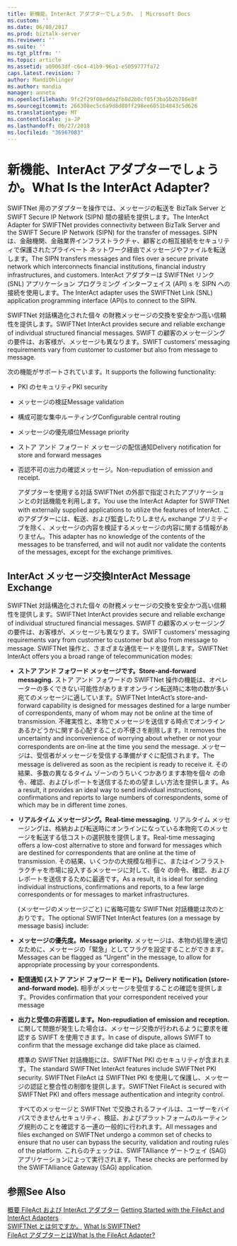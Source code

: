 ```yaml
---
title: 新機能、InterAct アダプターでしょうか。 | Microsoft Docs
ms.custom: ''
ms.date: 06/08/2017
ms.prod: biztalk-server
ms.reviewer: ''
ms.suite: ''
ms.tgt_pltfrm: ''
ms.topic: article
ms.assetid: a09063df-c6c4-41b9-96a1-e5059777fa72
caps.latest.revision: 7
author: MandiOhlinger
ms.author: mandia
manager: anneta
ms.openlocfilehash: 9fc2f29f08edda2fb8d2b0cf05f3ba5b2b786e8f
ms.sourcegitcommit: 266308ec5c6a9d8d80ff298ee6051b4843c5d626
ms.translationtype: MT
ms.contentlocale: ja-JP
ms.lasthandoff: 06/27/2018
ms.locfileid: "36967083"
---
```

# <a name="what-is-the-interact-adapter"></a><span data-ttu-id="3da1b-103">新機能、InterAct アダプターでしょうか。</span><span class="sxs-lookup"><span data-stu-id="3da1b-103">What Is the InterAct Adapter?</span></span>
<span data-ttu-id="3da1b-104">SWIFTNet 用のアダプターを操作では、メッセージの転送を BizTalk Server と SWIFT Secure IP Network (SIPN) 間の接続を提供します。</span><span class="sxs-lookup"><span data-stu-id="3da1b-104">The InterAct Adapter for SWIFTNet provides connectivity between BizTalk Server and the SWIFT Secure IP Network (SIPN) for the transfer of messages.</span></span> <span data-ttu-id="3da1b-105">SIPN は、金融機関、金融業界インフラストラクチャ、顧客との相互接続をセキュリティで保護されたプライベート ネットワーク経由でメッセージやファイルを転送します。</span><span class="sxs-lookup"><span data-stu-id="3da1b-105">The SIPN transfers messages and files over a secure private network which interconnects financial institutions, financial industry infrastructures, and customers.</span></span> <span data-ttu-id="3da1b-106">InterAct アダプターは SWIFTNet リンク (SNL) アプリケーション プログラミング インターフェイス (API) s を SIPN への接続を使用します。</span><span class="sxs-lookup"><span data-stu-id="3da1b-106">The InterAct adapter uses the SWIFTNet Link (SNL) application programming interface (API)s to connect to the SIPN.</span></span>  
  
 <span data-ttu-id="3da1b-107">SWIFTNet 対話構造化された個々 の財務メッセージの交換を安全かつ高い信頼性を提供します。</span><span class="sxs-lookup"><span data-stu-id="3da1b-107">SWIFTNet InterAct provides secure and reliable exchange of individual structured financial messages.</span></span> <span data-ttu-id="3da1b-108">SWIFT の顧客のメッセージングの要件は、お客様が、メッセージも異なります。</span><span class="sxs-lookup"><span data-stu-id="3da1b-108">SWIFT customers’ messaging requirements vary from customer to customer but also from message to message.</span></span>  
  
 <span data-ttu-id="3da1b-109">次の機能がサポートされています。</span><span class="sxs-lookup"><span data-stu-id="3da1b-109">It supports the following functionality:</span></span>  
  
- <span data-ttu-id="3da1b-110">PKI のセキュリティ</span><span class="sxs-lookup"><span data-stu-id="3da1b-110">PKI security</span></span>  
  
- <span data-ttu-id="3da1b-111">メッセージの検証</span><span class="sxs-lookup"><span data-stu-id="3da1b-111">Message validation</span></span>  
  
- <span data-ttu-id="3da1b-112">構成可能な集中ルーティング</span><span class="sxs-lookup"><span data-stu-id="3da1b-112">Configurable central routing</span></span>  
  
- <span data-ttu-id="3da1b-113">メッセージの優先順位</span><span class="sxs-lookup"><span data-stu-id="3da1b-113">Message priority</span></span>  
  
- <span data-ttu-id="3da1b-114">ストア アンド フォワード メッセージの配信通知</span><span class="sxs-lookup"><span data-stu-id="3da1b-114">Delivery notification for store and forward messages</span></span>  
  
- <span data-ttu-id="3da1b-115">否認不可の出力の確認メッセージ。</span><span class="sxs-lookup"><span data-stu-id="3da1b-115">Non-repudiation of emission and receipt.</span></span>  
  
  <span data-ttu-id="3da1b-116">アダプターを使用する対話 SWIFTNet の外部で指定されたアプリケーションとの対話機能を利用します。</span><span class="sxs-lookup"><span data-stu-id="3da1b-116">You use the InterAct Adapter for SWIFTNet with externally supplied applications to utilize the features of InterAct.</span></span> <span data-ttu-id="3da1b-117">このアダプターには、転送、および監査したりしません exchange プリミティブを除く、メッセージの内容を検証するメッセージの内容に関する情報がありません。</span><span class="sxs-lookup"><span data-stu-id="3da1b-117">This adapter has no knowledge of the contents of the messages to be transferred, and will not audit nor validate the contents of the messages, except for the exchange primitives.</span></span>  
  
## <a name="interact-message-exchange"></a><span data-ttu-id="3da1b-118">InterAct メッセージ交換</span><span class="sxs-lookup"><span data-stu-id="3da1b-118">InterAct Message Exchange</span></span>  
 <span data-ttu-id="3da1b-119">SWIFTNet 対話構造化された個々 の財務メッセージの交換を安全かつ高い信頼性を提供します。</span><span class="sxs-lookup"><span data-stu-id="3da1b-119">SWIFTNet InterAct provides secure and reliable exchange of individual structured financial messages.</span></span> <span data-ttu-id="3da1b-120">SWIFT の顧客のメッセージングの要件は、お客様が、メッセージも異なります。</span><span class="sxs-lookup"><span data-stu-id="3da1b-120">SWIFT customers’ messaging requirements vary from customer to customer but also from message to message.</span></span> <span data-ttu-id="3da1b-121">SWIFTNet 操作と、さまざまな通信モードを提供します。</span><span class="sxs-lookup"><span data-stu-id="3da1b-121">SWIFTNet InterAct offers you a broad range of telecommunication modes:</span></span>  
  
- <span data-ttu-id="3da1b-122">**ストア アンド フォワード メッセージです。**</span><span class="sxs-lookup"><span data-stu-id="3da1b-122">**Store-and-forward messaging.**</span></span> <span data-ttu-id="3da1b-123">ストア アンド フォワードの SWIFTNet 操作の機能は、オペレーターの多くできない可能性がありますオンライン転送時に本物の数が多い宛てのメッセージに適しています。</span><span class="sxs-lookup"><span data-stu-id="3da1b-123">SWIFTNet InterAct’s store-and-forward capability is designed for messages destined for a large number of correspondents, many of whom may not be online at the time of transmission.</span></span> <span data-ttu-id="3da1b-124">不確実性と、本物でメッセージを送信する時点でオンラインあるかどうかに関する心配することの不便さを削除します。</span><span class="sxs-lookup"><span data-stu-id="3da1b-124">It removes the uncertainty and inconvenience of worrying about whether or not your correspondents are on-line at the time you send the message.</span></span> <span data-ttu-id="3da1b-125">メッセージは、受信者がメッセージを受信する準備がすぐに配信されます。</span><span class="sxs-lookup"><span data-stu-id="3da1b-125">The message is delivered as soon as the recipient is ready to receive it.</span></span> <span data-ttu-id="3da1b-126">その結果、多数の異なるタイム ゾーンのうちいくつかあります本物を個々 の命令、確認、およびレポートを送信するための望ましい方法を提供します。</span><span class="sxs-lookup"><span data-stu-id="3da1b-126">As a result, it provides an ideal way to send individual instructions, confirmations and reports to large numbers of correspondents, some of which may be in different time zones.</span></span>  
  
- <span data-ttu-id="3da1b-127">**リアルタイム メッセージング。**</span><span class="sxs-lookup"><span data-stu-id="3da1b-127">**Real-time messaging.**</span></span> <span data-ttu-id="3da1b-128">リアルタイム メッセージングは、格納および転送時にオンラインになっている本物宛てのメッセージを転送する低コストの選択肢を提供します。</span><span class="sxs-lookup"><span data-stu-id="3da1b-128">Real-time messaging offers a low-cost alternative to store and forward for messages which are destined for correspondents that are online at the time of transmission.</span></span> <span data-ttu-id="3da1b-129">その結果、いくつかの大規模な相手に、またはインフラストラクチャを市場に投入するメッセージに対して、個々 の命令、確認、およびレポートを送信するために最適です。</span><span class="sxs-lookup"><span data-stu-id="3da1b-129">As a result, it is ideal for sending individual instructions, confirmations and reports, to a few large correspondents or for messages to market infrastructures.</span></span>  
  
  <span data-ttu-id="3da1b-130">(メッセージのメッセージごと) に省略可能な SWIFTNet 対話機能は次のとおりです。</span><span class="sxs-lookup"><span data-stu-id="3da1b-130">The optional SWIFTNet InterAct features (on a message by message basis) include:</span></span>  
  
- <span data-ttu-id="3da1b-131">**メッセージの優先度。**</span><span class="sxs-lookup"><span data-stu-id="3da1b-131">**Message priority.**</span></span> <span data-ttu-id="3da1b-132">メッセージは、本物の処理を適切なために、メッセージの「緊急」としてフラグを設定することができます。</span><span class="sxs-lookup"><span data-stu-id="3da1b-132">Messages can be flagged as “Urgent” in the message, to allow for appropriate processing by your correspondents.</span></span>  
  
- <span data-ttu-id="3da1b-133">**配信通知 (ストア アンド フォワード モード)。**</span><span class="sxs-lookup"><span data-stu-id="3da1b-133">**Delivery notification (store-and-forward mode).**</span></span> <span data-ttu-id="3da1b-134">相手がメッセージを受信することの確認を提供します。</span><span class="sxs-lookup"><span data-stu-id="3da1b-134">Provides confirmation that your correspondent received your message</span></span>  
  
- <span data-ttu-id="3da1b-135">**出力と受信の非否認します。**</span><span class="sxs-lookup"><span data-stu-id="3da1b-135">**Non-repudiation of emission and reception.**</span></span> <span data-ttu-id="3da1b-136">に関して問題が発生した場合は、メッセージ交換が行われるように要求を確認する SWIFT を使用できます。</span><span class="sxs-lookup"><span data-stu-id="3da1b-136">In case of dispute, allows SWIFT to confirm that the message exchange did take place as claimed.</span></span>  
  
  <span data-ttu-id="3da1b-137">標準の SWIFTNet 対話機能には、SWIFTNet PKI のセキュリティが含まれます。</span><span class="sxs-lookup"><span data-stu-id="3da1b-137">The standard SWIFTNet InterAct features include SWIFTNet PKI security.</span></span> <span data-ttu-id="3da1b-138">SWIFTNet FileAct は SWIFTNet PKI を使用して保護し、メッセージの認証と整合性の制御を提供します。</span><span class="sxs-lookup"><span data-stu-id="3da1b-138">SWIFTNet FileAct is secured with SWIFTNet PKI and offers message authentication and integrity control.</span></span>  
  
  <span data-ttu-id="3da1b-139">すべてのメッセージと SWIFTNet で交換されるファイルは、ユーザーをバイパスできませんセキュリティ、検証、およびプラットフォームのルーティング規則のことを確認する一連の一般的に行われます。</span><span class="sxs-lookup"><span data-stu-id="3da1b-139">All messages and files exchanged on SWIFTNet undergo a common set of checks to ensure that no user can bypass the security, validation and routing rules of the platform.</span></span> <span data-ttu-id="3da1b-140">これらのチェックは、SWIFTAlliance ゲートウェイ (SAG) アプリケーションによって実行されます。</span><span class="sxs-lookup"><span data-stu-id="3da1b-140">These checks are performed by the SWIFTAlliance Gateway (SAG) application.</span></span>  
  
## <a name="see-also"></a><span data-ttu-id="3da1b-141">参照</span><span class="sxs-lookup"><span data-stu-id="3da1b-141">See Also</span></span>  
 <span data-ttu-id="3da1b-142">[概要 FileAct および InterAct アダプター](../../adapters-and-accelerators/fileact-interact/getting-started-with-the-fileact-and-interact-adapters.md) </span><span class="sxs-lookup"><span data-stu-id="3da1b-142">[Getting Started with the FileAct and InterAct Adapters](../../adapters-and-accelerators/fileact-interact/getting-started-with-the-fileact-and-interact-adapters.md) </span></span>  
 <span data-ttu-id="3da1b-143">[SWIFTNet とは何ですか。](../../adapters-and-accelerators/fileact-interact/what-is-swiftnet.md) </span><span class="sxs-lookup"><span data-stu-id="3da1b-143">[What Is SWIFTNet?](../../adapters-and-accelerators/fileact-interact/what-is-swiftnet.md) </span></span>  
 [<span data-ttu-id="3da1b-144">FileAct アダプターとは</span><span class="sxs-lookup"><span data-stu-id="3da1b-144">What Is the FileAct Adapter?</span></span>](../../adapters-and-accelerators/fileact-interact/what-is-the-fileact-adapter.md)